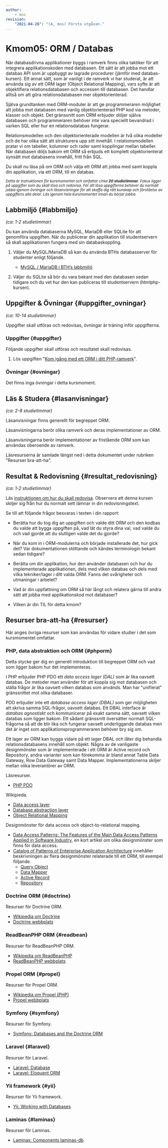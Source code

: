 ```yaml
---
author:
    - mos
revision:
    "2021-04-26": "(A, mos) Första utgåvan."
...
```

Kmom05: ORM / Databas
==================================

När databasdrivna applikationer byggs i ramverk finns olika taktiker för att integrera applikationskoden med databasen. Ett sätt är att jobba mot ett databas API som är uppbyggt av lagrade procedurer (jämför med databas-kursen). Ett annat sätt, som är vanligt i de ramverk vi har studerat, är att använda sig av ett ORM lager (Object Relational Mapping), vars syfte är att objektifiera relationsdatabasen och accessen till databasen. Det handlar alltså om att göra relationsdatabasen mer objektorienterad.

Själva grundtanken med ORM-moduler är att ge programmeraren möjlighet att jobba mot databasen med vanlig objektorienterad PHP kod via metoder, klasser och objekt. Det gränssnitt som ORM erbjuder döljer själva databasen och programmeraren behöver inte vara speciellt bevandrad i varken SQL eller hur en relationsdatabas fungerar.

Relationsmodellen och den objektorienterade modellen är två olika modeller och de har olika sätt att strukturera upp sitt innehåll. I relationsmodellen pratar vi om tabeller, kolumner och rader samt kopplingar mellan tabeller. När databasen döljs bakom ett ORM så erbjuds ett komplett objektorienterat synsätt mot databasens innehåll, fritt från SQL.

Du skall nu läsa på om ORM och välja ett ORM att jobba med samt koppla din applikation, via ett ORM, till en databas.

<!-- more -->

<small><i>Detta är instruktionen för kursmomentet och omfattar cirka **20 studietimmar**. Fokus ligger på uppgifter som du skall lösa och redovisa. För att lösa uppgifterna behöver du normalt jobba igenom övningar och läsanvisningar för att skaffa dig rätt kunskap och förståelse av uppgiftens alla delar. Läs igenom hela kursmomentet innan du börjar jobba.</i></small>



Labbmiljö  {#labbmiljo}
---------------------------------

*(ca: 1-2 studietimmar)*

Du kan använda databaserna MySQL, MariaDB eller SQLite för att genomföra uppgiften. När du publicerar din applikation till studentservern så skall applikationen fungera med sin databaskoppling.

1. Väljer du MySQL/MariaDB så kan du använda BTHs databasserver för studenter enligt följande.

    * [MySQL / MariaDB i BTH’s labbmiljö](labbmiljo/mysql-bth-labbmiljo)

1. Väljer du SQLite så bör du vara bekant med den databasen sedan tidigare och du vet hur den kan publiceras till studentservern (htmlphp-kursen).



Uppgifter & Övningar {#uppgifter_ovningar}
-------------------------------------------

*(ca: 10-14 studietimmar)*

Uppgifter skall utföras och redovisas, övningar är träning inför uppgifterna.



### Uppgifter {#uppgifter}

Följande uppgifter skall utföras och resultatet skall redovisas.

1. Lös uppgiften "[Kom igång med ett ORM i ditt PHP-ramverk](uppgift/kom-igang-med-ett-orm-i-ditt-php-ramverk)".



### Övningar {#ovningar}

Det finns inga övningar i detta kursmoment.

<!--
Följande övningar kan förbereda dig inför uppgiften.

1. I kursrepot under [`example/orm`](https://github.com/dbwebb-se/mvc/tree/main/example/orm) ligger exempelkod som visar hur du kommer igång med olika ORM och ramverk.
-->



Läs & Studera  {#lasanvisningar}
---------------------------------

*(ca: 2-8 studietimmar)*

<!--

* Föreläsning om ORM, DAO och liknande patterns (se föreläsning 05)

* Föreläs och visa Doctrine (bygg ut Anax database så att den kan användas som QB & AR implementation)

-->

Läsanvisningar finns generellt för begreppet ORM.

Läsanvisningarna berör olika ramverk och deras implementationer av ORM.

Läsanvisningarna berör implementationer av fristående ORM som kan användas oberoende av ramverk.

Läsresurserna är samlade längst ned i detta dokumentet under rubriken "Resurser bra-att-ha".



Resultat & Redovisning  {#resultat_redovisning}
-----------------------------------------------

*(ca: 1-2 studietimmar)*

Läs [instruktionen om hur du skall redovisa](./../redovisa). Observera att denna kursen skiljer sig från hur du normalt sett lämnar in din redovisningstext.

Se till att följande frågor besvaras i texten i din rapport:

* Berätta hur du tog dig an uppgiften och valde ditt ORM och den kodbas du valde att bygga uppgiften på, vad lät du styra dina val, vad valde du och vad gjorde att du slutligen valde det du gjorde?

* När du kom in i ORM-modulerna och började installerade det, hur gick det? Var dokumentationen stöttande och kändes terminologin bekant sedan tidigare?

* Berätta om din applikation, hur den använder databasen och hur du implementerade applikationen, dels med vilken databas och dels med vilka tekniker/lager i ditt valda ORM. Fanns det svårigheter och utmaningar i arbetet?

* Vad är din uppfattning om ORM så här långt och relatera gärna till andra sätt att jobba med applikationskod mot databaser?

* Vilken är din TIL för detta kmom?



Resurser bra-att-ha {#resurser}
---------------------------------

Här anges övriga resurser som kan användas för vidare studier i det som kursmomentet omfattar.



### PHP, data abstraktion och ORM {#phporm}

Detta stycke ger dig en generell introduktion till begreppet ORM och vad som ligger bakom hur det implementeras.

I PHP erbjuder PHP PDO ett _data access lager (DAL)_ som är lika oavsett databas. De metoder man använder för att koppla sig mot databasen och ställa frågor är lika oavsett vilken databas som används. Man har "unifierat" gränssnittet mot olika databaser.

PDO erbjuder inte ett _database access lager (DBAL)_ som ger möjligheten att skriva samma SQL-frågor, oavsett databas. Ett DBAL interface är _databas agnostiskt_ och kommunicerar på exakt samma sätt, oavsett vilken databas som ligger bakom. Ett sådant gränssnitt översätter normalt SQL-frågorna så att de blir lika och fungerar oavsett underliggande databas men det är inget som applikationsprogrammeraren behöver bry sig om.

Ett lager av ORM kan bygga vidare på ett lager DBAL och låter dig behandla relationsdatabasens innehåll som objekt. Några av de vanligaste designmönster som är implementerade i ett ORM är Active record och Repository, andra varianter som kan förekomma är bland annat Table Data Gateway, Row Data Gateway samt Data Mapper. Implementationerna skiljer mellan olika leverantörer av ORM.

Läsresurser.

* [PHP PDO](https://www.php.net/manual/en/book.pdo.php)

Wikipieda.

* [Data access layer](https://en.wikipedia.org/wiki/Data_access_layer)
* [Database abstraction layer](https://en.wikipedia.org/wiki/Database_abstraction_layer)
* [Object Relational Mapping](https://en.wikipedia.org/wiki/Object%E2%80%93relational_mapping)

Designmönster för data access och object-to-relational mapping.

* [Data Access Patterns: The Features of the Main Data Access Patterns Applied in Software Industry](https://medium.com/mastering-software-engineering/data-access-patterns-the-features-of-the-main-data-access-patterns-applied-in-software-industry-6eff86906b4e), en kort artikel om olika designmönster som finns för data access.
* [Catalog of Patterns of Enterprise Application Architecture](https://www.martinfowler.com/eaaCatalog/index.html) innehåller beskrivningen av flera designmönster relaterade till ett ORM, till exempel följande.
    * [Query Object](https://www.martinfowler.com/eaaCatalog/queryObject.html)
    * [Data Mapper](https://www.martinfowler.com/eaaCatalog/dataMapper.html)
    * [Active Record](https://www.martinfowler.com/eaaCatalog/activeRecord.html)
    * [Repository](https://www.martinfowler.com/eaaCatalog/repository.html)



### Doctrine ORM {#doctrine}

Resurser för Doctrine ORM.

* [Wikipedia om Doctrine](https://en.wikipedia.org/wiki/Doctrine_(PHP))
* [Doctrine webbplats](https://www.doctrine-project.org/)



### ReadBeanPHP ORM {#readbean}

Resurser för ReadBeanPHP ORM.

* [Wikipedia om ReadBeanPHP](https://en.wikipedia.org/wiki/RedBeanPHP)
* [ReadBeanPHP webbplats](https://redbeanphp.com/)



### Propel ORM {#propel}

Resurser för Propel ORM.

* [Wikipedia om Propel (PHP)](https://en.wikipedia.org/wiki/Propel_(PHP))
* [Propel webbplats](http://propelorm.org/)



### Symfony {#symfony}

Resurser för Symfony.

* [Symfony: Databases and the Doctrine ORM](https://symfony.com/doc/current/doctrine.html)



### Laravel {#laravel}

Resurser för Laravel.

* [Laravel: Database](https://laravel.com/docs/database)
* [Laravel: Eloquent ORM](https://laravel.com/docs/eloquent)



### Yii framework {#yii}

Resurser för Yii framework.

* [Yii: Working with Databases](https://www.yiiframework.com/doc/guide/2.0/en/start-databases)



### Laminas {#laminas}

Resurser för Laminas.

* [Laminas: Components laminas-db](https://docs.laminas.dev/laminas-db/)



<!--
### Slim {#slim}

Resurser för Slim.
-->

<!--
ANAX implementation

Vi fortsätter att jobba med modulerna i ramverket Anax, i detta kursmomentet tillkommer modulen `anax/database`. Använd modulens README som referensdokumentation.

* [anax/database](https://github.com/canax/database)

Modulen erbjuder en Data Access Object ovan PDO med syftet att förenkla och spara kodrader jämfört med att använda PDO direkt.

Modulen kan även användas tillsammans med en query builder ([anax/database-query-builder](https://github.com/canax/database-query-builder)) och en implementation av active record ([anax/database-active-record](https://github.com/canax/database-active-record)), men det är inget vi berör i denna kurs.
-->
